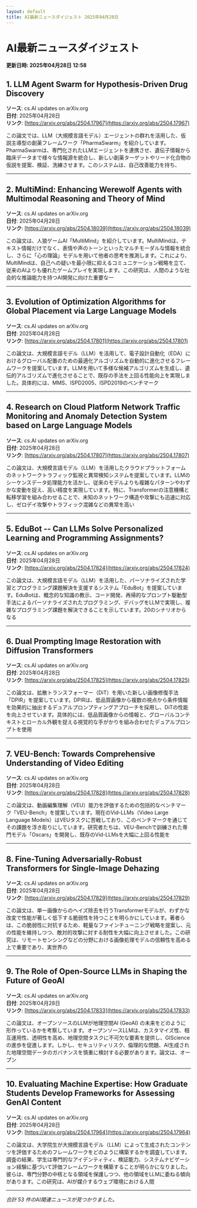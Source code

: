 ```yaml
---
layout: default
title: AI最新ニュースダイジェスト 2025年04月28日
---
```


# AI最新ニュースダイジェスト
**更新日時: 2025年04月28日 12:58**

## 1. LLM Agent Swarm for Hypothesis-Driven Drug Discovery

**ソース**: cs.AI updates on arXiv.org  
**日付**: 2025年04月28日  
**リンク**: [https://arxiv.org/abs/2504.17967](https://arxiv.org/abs/2504.17967)  

この論文では、LLM（大規模言語モデル）エージェントの群れを活用した、仮説主導型の創薬フレームワーク「PharmaSwarm」を紹介しています。PharmaSwarmは、専門化されたLLMエージェントを連携させ、遺伝子情報から臨床データまで様々な情報源を統合し、新しい創薬ターゲットやリード化合物の仮説を提案、検証、洗練させます。このシステムは、自己改善能力を持ち、  

---

## 2. MultiMind: Enhancing Werewolf Agents with Multimodal Reasoning and Theory of Mind

**ソース**: cs.AI updates on arXiv.org  
**日付**: 2025年04月28日  
**リンク**: [https://arxiv.org/abs/2504.18039](https://arxiv.org/abs/2504.18039)  

この論文は、人狼ゲームAI「MultiMind」を紹介しています。MultiMindは、テキスト情報だけでなく、表情や声のトーンといったマルチモーダルな情報を統合し、さらに「心の理論」モデルを用いて他者の思考を推測します。これにより、MultiMindは、自己への疑いを最小限に抑えるコミュニケーション戦略を立て、従来のAIよりも優れたゲームプレイを実現します。この研究は、人間のような社会的な推論能力を持つAI開発に向けた重要な一  

---

## 3. Evolution of Optimization Algorithms for Global Placement via Large Language Models

**ソース**: cs.AI updates on arXiv.org  
**日付**: 2025年04月28日  
**リンク**: [https://arxiv.org/abs/2504.17801](https://arxiv.org/abs/2504.17801)  

この論文は、大規模言語モデル（LLM）を活用して、電子設計自動化（EDA）におけるグローバル配置のための最適化アルゴリズムを自動的に進化させるフレームワークを提案しています。LLMを用いて多様な候補アルゴリズムを生成し、遺伝的アルゴリズムで進化させることで、既存の手法を上回る性能向上を実現しました。具体的には、MMS、ISPD2005、ISPD2019のベンチマーク  

---

## 4. Research on Cloud Platform Network Traffic Monitoring and Anomaly Detection System based on Large Language Models

**ソース**: cs.AI updates on arXiv.org  
**日付**: 2025年04月28日  
**リンク**: [https://arxiv.org/abs/2504.17807](https://arxiv.org/abs/2504.17807)  

この論文は、大規模言語モデル（LLM）を活用したクラウドプラットフォームのネットワークトラフィック監視と異常検知システムを提案しています。LLMのシーケンスデータ処理能力を活かし、従来のモデルよりも複雑なパターンやわずかな変動を捉え、高い精度を実現しています。特に、Transformerの注意機構と転移学習を組み合わせることで、未知のネットワーク構造や攻撃にも迅速に対応し、ゼロデイ攻撃やトラフィック混雑などの異常を高い  

---

## 5. EduBot -- Can LLMs Solve Personalized Learning and Programming Assignments?

**ソース**: cs.AI updates on arXiv.org  
**日付**: 2025年04月28日  
**リンク**: [https://arxiv.org/abs/2504.17824](https://arxiv.org/abs/2504.17824)  

この論文は、大規模言語モデル（LLM）を活用した、パーソナライズされた学習とプログラミング課題解決を支援するシステム「EduBot」を提案しています。EduBotは、概念的な知識の教示、コード開発、再帰的なプロンプト駆動型手法によるパーソナライズされたプログラミング、デバッグをLLMで実現し、複雑なプログラミング課題を解決できることを示しています。20のシナリオからなる  

---

## 6. Dual Prompting Image Restoration with Diffusion Transformers

**ソース**: cs.AI updates on arXiv.org  
**日付**: 2025年04月28日  
**リンク**: [https://arxiv.org/abs/2504.17825](https://arxiv.org/abs/2504.17825)  

この論文は、拡散トランスフォーマー（DiT）を用いた新しい画像修復手法「DPIR」を提案しています。DPIRは、低品質画像から複数の視点から条件情報を効果的に抽出するデュアルプロンプティングアプローチを採用し、DiTの性能を向上させています。具体的には、低品質画像からの情報と、グローバルコンテキストとローカル外観を捉える視覚的な手がかりを組み合わせたデュアルプロンプトを使用  

---

## 7. VEU-Bench: Towards Comprehensive Understanding of Video Editing

**ソース**: cs.AI updates on arXiv.org  
**日付**: 2025年04月28日  
**リンク**: [https://arxiv.org/abs/2504.17828](https://arxiv.org/abs/2504.17828)  

この論文は、動画編集理解（VEU）能力を評価するための包括的なベンチマーク「VEU-Bench」を提案しています。現在のVid-LLMs（Video Large Language Models）はVEUタスクに苦戦しており、このベンチマークを通じてその課題を浮き彫りにしています。研究者たちは、VEU-Benchで訓練された専門モデル「Oscars」を開発し、既存のVid-LLMsを大幅に上回る性能を  

---

## 8. Fine-Tuning Adversarially-Robust Transformers for Single-Image Dehazing

**ソース**: cs.AI updates on arXiv.org  
**日付**: 2025年04月28日  
**リンク**: [https://arxiv.org/abs/2504.17829](https://arxiv.org/abs/2504.17829)  

この論文は、単一画像からのヘイズ除去を行うTransformerモデルが、わずかな改変で性能が著しく低下する脆弱性を持つことを明らかにしています。著者らは、この脆弱性に対抗するため、軽量なファインチューニング戦略を提案し、元の性能を維持しつつ、敵対的攻撃に対する耐性を大幅に向上させました。この研究は、リモートセンシングなどの分野における画像処理モデルの信頼性を高める上で重要であり、実世界の  

---

## 9. The Role of Open-Source LLMs in Shaping the Future of GeoAI

**ソース**: cs.AI updates on arXiv.org  
**日付**: 2025年04月28日  
**リンク**: [https://arxiv.org/abs/2504.17833](https://arxiv.org/abs/2504.17833)  

この論文は、オープンソースのLLMが地理空間AI (GeoAI) の未来をどのように形作っているかを考察しています。オープンソースLLMは、カスタマイズ性、相互運用性、透明性を高め、地理空間タスクに不可欠な要素を提供し、GIScienceの進歩を促進します。しかし、セキュリティリスク、倫理的な問題、AI生成された地理空間データのガバナンスを慎重に検討する必要があります。論文は、オープン  

---

## 10. Evaluating Machine Expertise: How Graduate Students Develop Frameworks for Assessing GenAI Content

**ソース**: cs.AI updates on arXiv.org  
**日付**: 2025年04月28日  
**リンク**: [https://arxiv.org/abs/2504.17964](https://arxiv.org/abs/2504.17964)  

この論文は、大学院生が大規模言語モデル（LLM）によって生成されたコンテンツを評価するためのフレームワークをどのように構築するかを調査しています。調査の結果、学生は専門的なアイデンティティ、検証能力、システムナビゲーション経験に基づいて評価フレームワークを構築することが明らかになりました。彼らは、専門分野の中核となる領域を保護しつつ、他の領域をLLMに委ねる傾向があります。この研究は、AIが媒介するウェブ環境における人間  

---

*合計 53 件のAI関連ニュースが見つかりました。*
